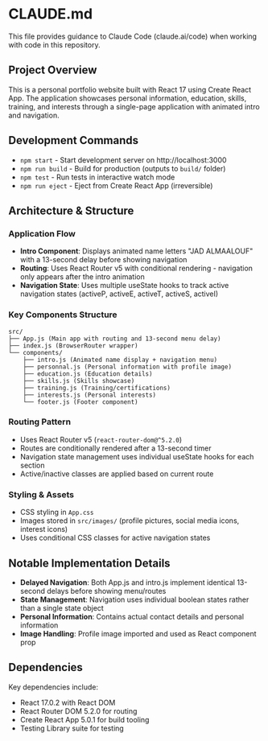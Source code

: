 # CLAUDE.md

This file provides guidance to Claude Code (claude.ai/code) when working with code in this repository.

## Project Overview

This is a personal portfolio website built with React 17 using Create React App. The application showcases personal information, education, skills, training, and interests through a single-page application with animated intro and navigation.

## Development Commands

- `npm start` - Start development server on http://localhost:3000
- `npm run build` - Build for production (outputs to `build/` folder)
- `npm test` - Run tests in interactive watch mode
- `npm run eject` - Eject from Create React App (irreversible)

## Architecture & Structure

### Application Flow
- **Intro Component**: Displays animated name letters "JAD ALMAALOUF" with a 13-second delay before showing navigation
- **Routing**: Uses React Router v5 with conditional rendering - navigation only appears after the intro animation
- **Navigation State**: Uses multiple useState hooks to track active navigation states (activeP, activeE, activeT, activeS, activeI)

### Key Components Structure
```
src/
├── App.js (Main app with routing and 13-second menu delay)
├── index.js (BrowserRouter wrapper)
└── components/
    ├── intro.js (Animated name display + navigation menu)
    ├── personnal.js (Personal information with profile image)
    ├── education.js (Education details)
    ├── skills.js (Skills showcase)
    ├── training.js (Training/certifications)
    ├── interests.js (Personal interests)
    └── footer.js (Footer component)
```

### Routing Pattern
- Uses React Router v5 (`react-router-dom@^5.2.0`)
- Routes are conditionally rendered after a 13-second timer
- Navigation state management uses individual useState hooks for each section
- Active/inactive classes are applied based on current route

### Styling & Assets
- CSS styling in `App.css`
- Images stored in `src/images/` (profile pictures, social media icons, interest icons)
- Uses conditional CSS classes for active navigation states

## Notable Implementation Details

- **Delayed Navigation**: Both App.js and intro.js implement identical 13-second delays before showing menu/routes
- **State Management**: Navigation uses individual boolean states rather than a single state object
- **Personal Information**: Contains actual contact details and personal information
- **Image Handling**: Profile image imported and used as React component prop

## Dependencies

Key dependencies include:
- React 17.0.2 with React DOM
- React Router DOM 5.2.0 for routing
- Create React App 5.0.1 for build tooling
- Testing Library suite for testing
